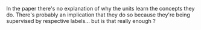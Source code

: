 In the paper there's no explanation of why the units learn the concepts they do. There's probably an implication that they do so because they're being supervised by respective labels... but is that really enough ?


